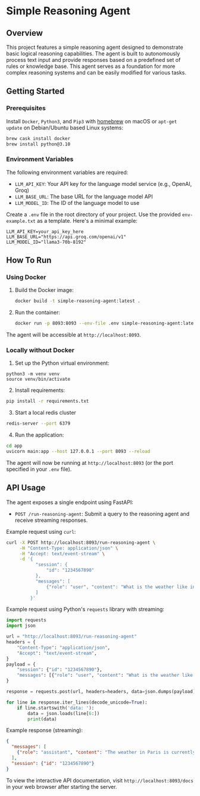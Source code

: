 # Simple Reasoning Agent

## Overview

This project features a simple reasoning agent designed to demonstrate basic logical reasoning capabilities. The agent is built to autonomously process text input and provide responses based on a predefined set of rules or knowledge base. This agent serves as a foundation for more complex reasoning systems and can be easily modified for various tasks.

## Getting Started

### Prerequisites

Install `Docker`, `Python3`, and `Pip3` with [homebrew](https://formulae.brew.sh/) on macOS or `apt-get update` on Debian/Ubuntu based Linux systems:

```bash
brew cask install docker
brew install python@3.10
```

### Environment Variables

The following environment variables are required:

- `LLM_API_KEY`: Your API key for the language model service (e.g., OpenAI, Groq)
- `LLM_BASE_URL`: The base URL for the language model API
- `LLM_MODEL_ID`: The ID of the language model to use

Create a `.env` file in the root directory of your project. Use the provided `env-example.txt` as a template. Here's a minimal example:

```
LLM_API_KEY=your_api_key_here
LLM_BASE_URL="https://api.groq.com/openai/v1"
LLM_MODEL_ID="llama3-70b-8192"
```

## How To Run

### Using Docker

1. Build the Docker image:
   ```bash
   docker build -t simple-reasoning-agent:latest .
   ```

2. Run the container:
   ```bash
   docker run -p 8093:8093 --env-file .env simple-reasoning-agent:latest
   ```

The agent will be accessible at `http://localhost:8093`.


### Locally without Docker

1. Set up the Python virtual environment:
  ```
  python3 -m venv venv
  source venv/bin/activate
  ```

2. Install requirements:
  ```bash
  pip install -r requirements.txt
  ```
3. Start a local redis cluster
  ```bash
  redis-server --port 6379
  ```

4. Run the application:
  ```bash
  cd app
  uvicorn main:app --host 127.0.0.1 --port 8093 --reload
  ```

The agent will now be running at `http://localhost:8093` (or the port specified in your `.env` file).


## API Usage

The agent exposes a single endpoint using FastAPI:

- `POST /run-reasoning-agent`: Submit a query to the reasoning agent and receive streaming responses.

Example request using `curl`:

```bash
curl -X POST http://localhost:8093/run-reasoning-agent \
     -H "Content-Type: application/json" \
     -H "Accept: text/event-stream" \
     -d '{
           "session": {
               "id": "1234567890"
           },
           "messages": [
               {"role": "user", "content": "What is the weather like in Paris?"}
           ]
         }'
```

Example request using Python's `requests` library with streaming:

```python
import requests
import json

url = "http://localhost:8093/run-reasoning-agent"
headers = {
    "Content-Type": "application/json",
    "Accept": "text/event-stream",
}
payload = {
    "session": {"id": "1234567890"},
    "messages": [{"role": "user", "content": "What is the weather like in Paris?"}]
}

response = requests.post(url, headers=headers, data=json.dumps(payload), stream=True)

for line in response.iter_lines(decode_unicode=True):
    if line.startswith('data: '):
        data = json.loads(line[6:])
        print(data)
```

Example response (streaming):

```json
{
  "messages": [
    {"role": "assistant", "content": "The weather in Paris is currently sunny with a temperature of 20°C."}
  ],
  "session": {"id": "1234567890"}
}
```

To view the interactive API documentation, visit `http://localhost:8093/docs` in your web browser after starting the server.
